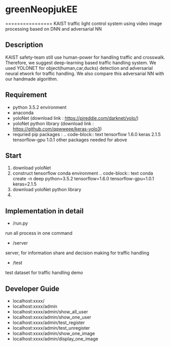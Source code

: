 # greenNeopjukEE
================
KAIST traffic light control system using video image processing based on DNN and adversarial NN


Description
-----------
KAIST safety-team still use human-power for handling traffic and crosswalk. Therefore, we suggest deep-learning based traffic handling system.
We used YOLONET for object(human,car,ducks) detection and adversarial neural etwork for traffic handling. We also compare this adversarial NN with our handmade algorithm.


Requirement
-----------
- python 3.5.2 environment
- anaconda
- yoloNet (download link : https://pjreddie.com/darknet/yolo/)
- yoloNet python library (download link : https://github.com/qqwweee/keras-yolo3)
- requried pip packages :
.. code-block:: text
  tensorflow         1.6.0
  keras              2.1.5
  tensorflow-gpu     1.0.1
  other packages needed for above


Start
-----
1. download yoloNet
2. construct tensorflow conda environment 
.. code-block:: text
  conda create -n deep python=3.5.2 tensorflow=1.6.0 tensorflow-gpu=1.0.1 keras=2.1.5
3. download yoloNet python library
4. 




Implementation in detail
------------------------
- /run.py 

run all process in one command

- /server

server, for information share and decision making for traffic handling


- /test

test dataset for traffic handling demo





Developer Guide
---------------
- localhost:xxxx/
- localhost:xxxx/admin
- localhost:xxxx/admin/show_all_user
- localhost:xxxx/admin/show_one_user
- localhost:xxxx/admin/test_register
- localhost:xxxx/admin/test_unregister
- localhost:xxxx/admin/show_one_image
- localhost:xxxx/admin/display_one_image
